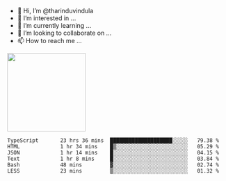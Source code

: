 - 👋 Hi, I’m @tharinduvindula
- 👀 I’m interested in ...
- 🌱 I’m currently learning ...
- 💞️ I’m looking to collaborate on ...
- 📫 How to reach me ...

<!---
tharinduvindula/tharinduvindula is a ✨ special ✨ repository because its `README.md` (this file) appears on your GitHub profile.
You can click the Preview link to take a look at your changes.
--->

<img height="180em" src="https://github-readme-stats.vercel.app/api?username=tharinduvindula&show_icons=true&hide_border=false&&count_private=true&include_all_commits=true" />


<!--START_SECTION:waka-->

```text
TypeScript       23 hrs 36 mins  ████████████████████░░░░░   79.38 %
HTML             1 hr 34 mins    █▒░░░░░░░░░░░░░░░░░░░░░░░   05.29 %
JSON             1 hr 14 mins    █░░░░░░░░░░░░░░░░░░░░░░░░   04.15 %
Text             1 hr 8 mins     █░░░░░░░░░░░░░░░░░░░░░░░░   03.84 %
Bash             48 mins         ▓░░░░░░░░░░░░░░░░░░░░░░░░   02.74 %
LESS             23 mins         ▒░░░░░░░░░░░░░░░░░░░░░░░░   01.32 %
```

<!--END_SECTION:waka-->
